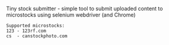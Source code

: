 Tiny stock submitter - simple tool to submit uploaded content to microstocks using selenium webdriver (and Chrome)

    Supported microstocks:
    123 - 123rf.com
    cs  - canstockphoto.com